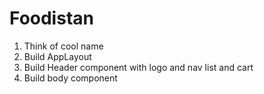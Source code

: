 # Foodistan

1. Think of cool name
2. Build AppLayout
3. Build Header component with logo and nav list and cart
4. Build body component
